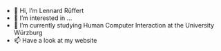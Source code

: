 - 👋 Hi, I’m Lennard Rüffert
- 👀 I’m interested in ...
- 🌱 I’m currently studying Human Computer Interaction at the University Würzburg
- 📫 Have a look at my website

<!---
Pixelhuber/Pixelhuber is a ✨ special ✨ repository because its `README.md` (this file) appears on your GitHub profile.
You can click the Preview link to take a look at your changes.
--->
